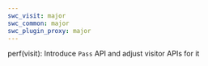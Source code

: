 ```yaml
---
swc_visit: major
swc_common: major
swc_plugin_proxy: major
---
```


perf(visit): Introduce `Pass` API and adjust visitor APIs for it
